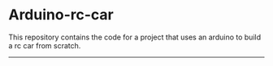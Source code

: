 # Arduino-rc-car
This repository contains the code for a project that uses an arduino to build a rc car from scratch.

--------------------------------------------------------------------------------------------------

